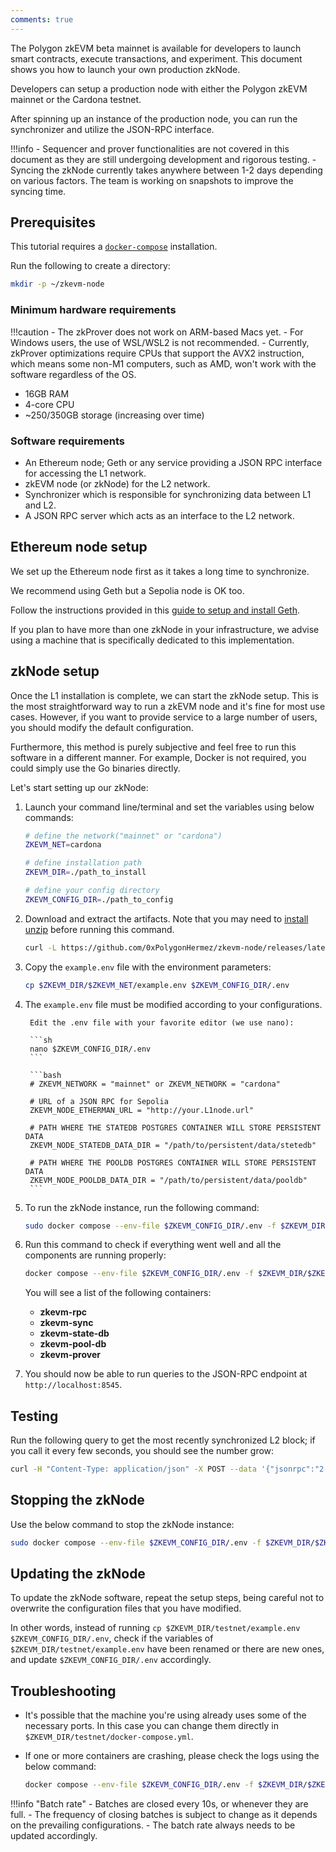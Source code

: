 ```yaml
---
comments: true
---
```


The Polygon zkEVM beta mainnet is available for developers to launch smart contracts, execute transactions, and experiment. This document shows you how to launch your own production zkNode.

Developers can setup a production node with either the Polygon zkEVM mainnet or the Cardona testnet.

After spinning up an instance of the production node, you can run the synchronizer and utilize the JSON-RPC interface.

!!!info
    - Sequencer and prover functionalities are not covered in this document as they are still undergoing development and rigorous testing.
    - Syncing the zkNode currently takes anywhere between 1-2 days depending on various factors. The team is working on snapshots to improve the syncing time.

## Prerequisites

This tutorial requires a [`docker-compose`](https://docs.docker.com/compose/install/) installation.

Run the following to create a directory:

```sh
mkdir -p ~/zkevm-node
```

### Minimum hardware requirements

!!!caution
    - The zkProver does not work on ARM-based Macs yet. 
    - For Windows users, the use of WSL/WSL2 is not recommended.
    - Currently, zkProver optimizations require CPUs that support the AVX2 instruction, which means some non-M1 computers, such as AMD, won't work with the software regardless of the OS.

- 16GB RAM
- 4-core CPU
- ~250/350GB storage (increasing over time)

### Software requirements

- An Ethereum node; Geth or any service providing a JSON RPC interface for accessing the L1 network.
- zkEVM node (or zkNode) for the L2 network.
- Synchronizer which is responsible for synchronizing data between L1 and L2.
- A JSON RPC server which acts as an interface to the L2 network.

## Ethereum node setup

We set up the Ethereum node first as it takes a long time to synchronize.

We recommend using Geth but a Sepolia node is OK too.

Follow the instructions provided in this [guide to setup and install Geth](https://geth.ethereum.org/docs/getting-started/installing-geth).

If you plan to have more than one zkNode in your infrastructure, we advise using a machine that is specifically dedicated to this implementation.

## zkNode setup

Once the L1 installation is complete, we can start the zkNode setup. This is the most straightforward way to run a zkEVM node and it's fine for most use cases. However, if you want to provide service to a large number of users, you should modify the default configuration.

Furthermore, this method is purely subjective and feel free to run this software in a different manner. For example, Docker is not required, you could simply use the Go binaries directly.

Let's start setting up our zkNode:

1. Launch your command line/terminal and set the variables using below commands:

    ```bash
    # define the network("mainnet" or "cardona")
    ZKEVM_NET=cardona

    # define installation path
    ZKEVM_DIR=./path_to_install

    # define your config directory
    ZKEVM_CONFIG_DIR=./path_to_config
    ```

2. Download and extract the artifacts. Note that you may need to [install unzip](https://formulae.brew.sh/formula/unzip) before running this command. 
    
    ```bash
    curl -L https://github.com/0xPolygonHermez/zkevm-node/releases/latest/download/$ZKEVM_NET.zip > $ZKEVM_NET.zip && unzip -o $ZKEVM_NET.zip -d $ZKEVM_DIR && rm $ZKEVM_NET.zip
    ```

3. Copy the `example.env` file with the environment parameters:
    
    ```sh
    cp $ZKEVM_DIR/$ZKEVM_NET/example.env $ZKEVM_CONFIG_DIR/.env
    ```

4. The `example.env` file must be modified according to your configurations.

        Edit the .env file with your favorite editor (we use nano): 
    
        ```sh
        nano $ZKEVM_CONFIG_DIR/.env
        ```

        ```bash
        # ZKEVM_NETWORK = "mainnet" or ZKEVM_NETWORK = "cardona"
        
        # URL of a JSON RPC for Sepolia
        ZKEVM_NODE_ETHERMAN_URL = "http://your.L1node.url"

        # PATH WHERE THE STATEDB POSTGRES CONTAINER WILL STORE PERSISTENT DATA
        ZKEVM_NODE_STATEDB_DATA_DIR = "/path/to/persistent/data/stetedb"

        # PATH WHERE THE POOLDB POSTGRES CONTAINER WILL STORE PERSISTENT DATA
        ZKEVM_NODE_POOLDB_DATA_DIR = "/path/to/persistent/data/pooldb"
        ```

5. To run the zkNode instance, run the following command:

    ```bash
    sudo docker compose --env-file $ZKEVM_CONFIG_DIR/.env -f $ZKEVM_DIR/$ZKEVM_NET/docker-compose.yml up -d
    ```

6. Run this command to check if everything went well and all the components are running properly:

    ```bash
    docker compose --env-file $ZKEVM_CONFIG_DIR/.env -f $ZKEVM_DIR/$ZKEVM_NET/docker-compose.yml ps
    ```

    You will see a list of the following containers:
      - **zkevm-rpc**
      - **zkevm-sync**
      - **zkevm-state-db**
      - **zkevm-pool-db**
      - **zkevm-prover**

7. You should now be able to run queries to the JSON-RPC endpoint at `http://localhost:8545`.

## Testing

Run the following query to get the most recently synchronized L2 block; if you call it every few seconds, you should see the number grow:

```bash
curl -H "Content-Type: application/json" -X POST --data '{"jsonrpc":"2.0","method":"eth_blockNumber","params":[],"id":83}' http://localhost:8545
```

## Stopping the zkNode

Use the below command to stop the zkNode instance:

```bash
sudo docker compose --env-file $ZKEVM_CONFIG_DIR/.env -f $ZKEVM_DIR/$ZKEVM_NET/docker-compose.yml down
```

## Updating the zkNode

To update the zkNode software, repeat the setup steps, being careful not to overwrite the configuration files that you have modified.

In other words, instead of running ```cp $ZKEVM_DIR/testnet/example.env $ZKEVM_CONFIG_DIR/.env```, check if the variables of ```$ZKEVM_DIR/testnet/example.env``` have been renamed or there are new ones, and update ```$ZKEVM_CONFIG_DIR/.env``` accordingly.

## Troubleshooting

- It's possible that the machine you're using already uses some of the necessary ports. In this case you can change them directly in `$ZKEVM_DIR/testnet/docker-compose.yml`.

- If one or more containers are crashing, please check the logs using the below command:

    ```bash
    docker compose --env-file $ZKEVM_CONFIG_DIR/.env -f $ZKEVM_DIR/$ZKEVM_NET/docker-compose.yml logs <cointainer_name>
    ```

!!!info "Batch rate"
    - Batches are closed every 10s, or whenever they are full.
    - The frequency of closing batches is subject to change as it depends on the prevailing configurations.
    - The batch rate always needs to be updated accordingly.